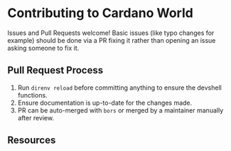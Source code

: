 # Contributing to Cardano World

Issues and Pull Requests welcome! Basic issues (like typo changes for example) should be
done via a PR fixing it rather than opening an issue asking someone to fix it.

## Pull Request Process

1. Run `direnv reload` before committing anything to ensure the devshell functions.
2. Ensure documentation is up-to-date for the changes made.
3. PR can be auto-merged with `bors` or merged by a maintainer manually after review.

## Resources
[CODEOWNERS]: https://github.com/input-output-hk/cardano-world/blob/master/.github/CODEOWNERS
[CODE OF CONDUCT]: https://github.com/input-output-hk/cardano-world/blob/master/CODE_OF_CONDUCT.md
